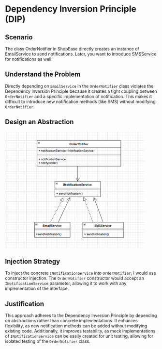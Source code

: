 # Dependency Inversion Principle (DIP)
## Scenario
The class OrderNotifier in ShopEase directly creates an instance of EmailService to send notifications. Later, you want to introduce SMSService for notifications as well.
## Understand the Problem
Directly depending on `EmailService` in the `OrderNotifier` class violates the Dependency Inversion Principle because it creates a tight coupling between `OrderNotifier` and a specific implementation of notification. This makes it difficult to introduce new notification methods (like SMS) without modifying `OrderNotifier`.

## Design an Abstraction
![DIP UML Diagram](SCREENSHOTS/D.png)

## Injection Strategy
To inject the concrete `INotificationService` into `OrderNotifier`, I would use constructor injection. The `OrderNotifier` constructor would accept an `INotificationService` parameter, allowing it to work with any implementation of the interface.

## Justification
This approach adheres to the Dependency Inversion Principle by depending on abstractions rather than concrete implementations. It enhances flexibility, as new notification methods can be added without modifying existing code. Additionally, it improves testability, as mock implementations of `INotificationService` can be easily created for unit testing, allowing for isolated testing of the `OrderNotifier` class.
